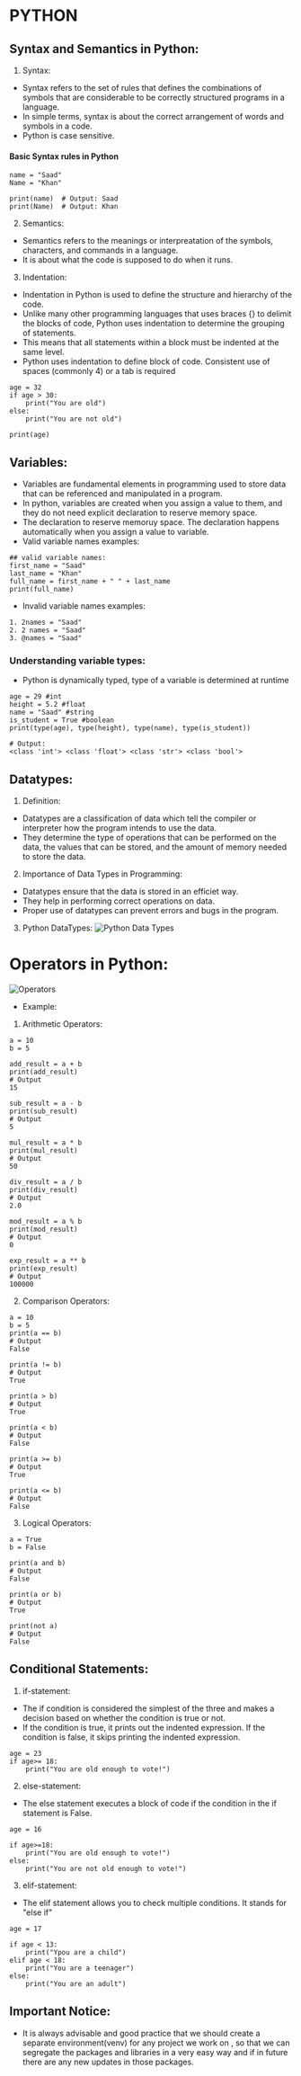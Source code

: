 # PYTHON

## Syntax and Semantics in Python:
1. Syntax:
- Syntax refers to the set of rules that defines the combinations of symbols that are considerable to be correctly structured programs in a language.
- In simple terms, syntax is about the correct arrangement of words and symbols in a code.
- Python is case sensitive.

#### Basic Syntax rules in Python

```
name = "Saad"
Name = "Khan"

print(name)  # Output: Saad
print(Name)  # Output: Khan
```

2. Semantics:
- Semantics refers to the meanings or interpreatation of the symbols, characters, and commands in a language.
- It is about what the code is supposed to do when it runs.

3. Indentation:
- Indentation in Python is used to define the structure and hierarchy of the code.
- Unlike many other programming languages that uses braces {} to delimit the blocks of code, Python uses indentation to determine the grouping of statements.
- This means that all statements within a block must be indented at the same level.
- Python uses indentation to define block of code. Consistent use of spaces (commonly 4) or a tab is required

```
age = 32
if age > 30:
    print("You are old")
else:
    print("You are not old")

print(age)
```
## Variables:
- Variables are fundamental elements in programming used to store data that can be referenced and manipulated in a program.
- In python, variables are created when you assign a value to them, and they do not need explicit declaration to reserve memory space.
- The declaration to reserve memoruy space. The declaration happens automatically when you assign a value to variable.
- Valid variable names examples:
```
## valid variable names:
first_name = "Saad"
last_name = "Khan"
full_name = first_name + " " + last_name
print(full_name)
```
- Invalid variable names examples:
```
1. 2names = "Saad"
2. 2 names = "Saad"
3. @names = "Saad"
```

### Understanding variable types:
- Python is dynamically typed, type of a variable is determined at runtime
```
age = 29 #int
height = 5.2 #float
name = "Saad" #string
is_student = True #boolean
print(type(age), type(height), type(name), type(is_student))

# Output:
<class 'int'> <class 'float'> <class 'str'> <class 'bool'>
```

## Datatypes:
1. Definition:
- Datatypes are a classification of data which tell the compiler or interpreter how the program intends to use the data.
- They determine the type of operations that can be performed on the data, the values that can be stored, and the amount of memory needed to store the data.

2. Importance of Data Types in Programming:
- Datatypes ensure that the data is stored in an efficiet way.
- They help in performing correct operations on data.
- Proper use of datatypes can prevent errors and bugs in the program.

3. Python DataTypes:
![Python Data Types](./assets/python-data-types.png)

# Operators in Python:
![Operators](./assets/operators.png)
- Example:
1. Arithmetic Operators:
```
a = 10
b = 5

add_result = a + b
print(add_result)
# Output
15

sub_result = a - b
print(sub_result)
# Output
5

mul_result = a * b
print(mul_result)
# Output
50

div_result = a / b
print(div_result)
# Output
2.0

mod_result = a % b
print(mod_result)
# Output
0

exp_result = a ** b
print(exp_result)
# Output
100000
```
2. Comparison Operators:

```
a = 10
b = 5
print(a == b)
# Output
False

print(a != b)
# Output
True

print(a > b)
# Output
True

print(a < b)
# Output
False

print(a >= b)
# Output
True

print(a <= b)
# Output
False
```
3. Logical Operators:
```
a = True
b = False

print(a and b)
# Output
False

print(a or b)
# Output
True

print(not a)
# Output
False
```

## Conditional Statements:
1. if-statement:
- The if condition is considered the simplest of the three and makes a decision based on whether the condition is true or not. 
- If the condition is true, it prints out the indented expression. If the condition is false, it skips printing the indented expression.
```
age = 23
if age>= 18:
    print("You are old enough to vote!")
```
2. else-statement:
- The else statement executes a block of code if the condition in the if statement is False.
```
age = 16

if age>=18:
    print("You are old enough to vote!")
else:
    print("You are not old enough to vote!")
```
3. elif-statement:
- The elif statement allows you to check multiple conditions. It stands for "else if"
```
age = 17

if age < 13:
    print("Ypou are a child")
elif age < 18:
    print("You are a teenager")
else:
    print("You are an adult")
```

## Important Notice:
- It is always advisable and good practice that we should create a separate environment(venv) for any project we work on , so that we can segregate the packages and libraries in a very easy way and if in future there are any new updates in those packages.